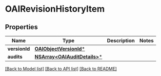 # OAIRevisionHistoryItem

## Properties
Name | Type | Description | Notes
------------ | ------------- | ------------- | -------------
**versionId** | [**OAIObjectVersionId***](OAIObjectVersionId.md) |  | 
**audits** | [**NSArray&lt;OAIAuditDetails&gt;***](OAIAuditDetails.md) |  | 

[[Back to Model list]](../README.md#documentation-for-models) [[Back to API list]](../README.md#documentation-for-api-endpoints) [[Back to README]](../README.md)


